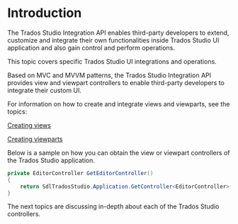 Introduction
====
The  Trados Studio Integration API enables third-party developers to extend, customize and integrate their own functionalities inside Trados Studio UI application and also gain control and perform operations.

This topic covers specific Trados Studio UI integrations and operations.

Based on MVC and MVVM patterns, the Trados Studio Integration API provides view and viewpart controllers to enable third-party developers to integrate their custom UI.

For information on how to create and integrate views and viewparts, see the topics:

[Creating views](creating_views.md)

[Creating viewparts](creating_viewparts.md)

Below is a sample on how you can obtain the view or viewpart controllers of the Trados Studio application.

```cs
private EditorController GetEditorController()
{
    return SdlTradosStudio.Application.GetController<EditorController>();
}
```

The next topics are discussing in-depth about each of the Trados Studio controllers.